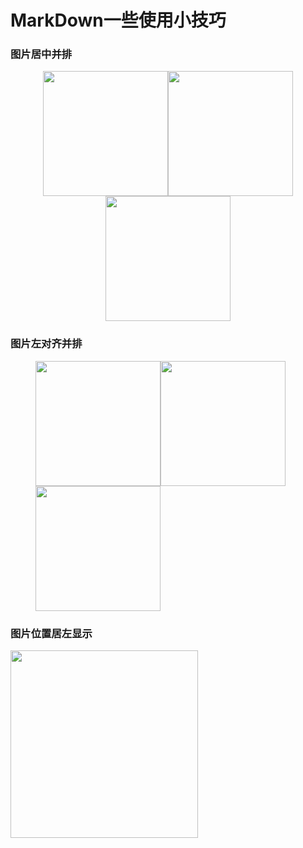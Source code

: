 # MarkDown一些使用小技巧

### 图片居中并排

<center class="half">    <img src="图片链接" width="200"/><img src="图片链接" width="200"/><img src="图片链接" width="200"/> </center>

### 图片左对齐并排

<figure class="third">
    <img src="https://img-blog.csdn.net/2018061215200776?watermark/2/text/aHR0cHM6Ly9ibG9nLmNzZG4ubmV0L3FxXzIxODA4OTYx/font/5a6L5L2T/fontsize/400/fill/I0JBQkFCMA==/dissolve/70" width="200"/><img src="https://img-blog.csdn.net/20180612152032532?watermark/2/text/aHR0cHM6Ly9ibG9nLmNzZG4ubmV0L3FxXzIxODA4OTYx/font/5a6L5L2T/fontsize/400/fill/I0JBQkFCMA==/dissolve/70" width="200"/><img src="https://img-blog.csdn.net/20180612152100203?watermark/2/text/aHR0cHM6Ly9ibG9nLmNzZG4ubmV0L3FxXzIxODA4OTYx/font/5a6L5L2T/fontsize/400/fill/I0JBQkFCMA==/dissolve/70" width="200"/>
</figure>





### 图片位置居左显示

<img src='https://tva1.sinaimg.cn/large/0081Kckwgy1gka08rcosbg30by0mw7rf.gif' style='float:left; width:300px;height:100 px'/>